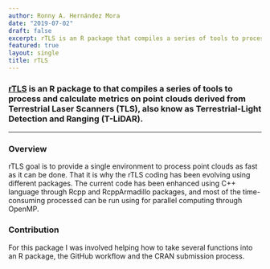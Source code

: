 ```yaml
---
author: Ronny A. Hernández Mora
date: "2019-07-02"
draft: false
excerpt: rTLS is an R package that compiles a series of tools to process and calculate metrics on point clouds derived from Terrestrial Laser Scanners (TLS), also know as Terrestrial-Light Detection and Ranging (T-LiDAR).
featured: true
layout: single
title: rTLS
---
```


### [rTLS](https://antguz.github.io/rTLS/) is an R package to that compiles a series of tools to process and calculate metrics on point clouds derived from Terrestrial Laser Scanners (TLS), also know as Terrestrial-Light Detection and Ranging (T-LiDAR).
---

### Overview

rTLS goal is to provide a single environment to process point clouds as fast as it can be done. That it is why the rTLS coding has been evolving using different packages. The current code has been enhanced using C++ language through Rcpp and RcppArmadillo packages, and most of the time-consuming processed can be run using for parallel computing through OpenMP. 

### Contribution

For this package I was involved helping how to take several functions into an R package, the GitHub workflow and the CRAN submission process.
